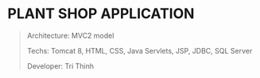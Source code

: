 # PLANT SHOP APPLICATION
> Architecture: MVC2 model
>
> Techs: Tomcat 8, HTML, CSS, Java Servlets, JSP, JDBC, SQL Server
>
> Developer: Tri Thinh
